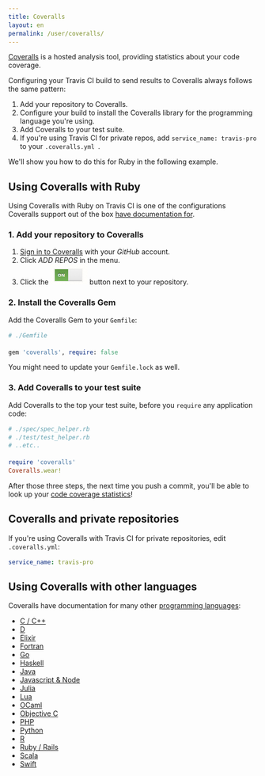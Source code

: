 ```yaml
---
title: Coveralls
layout: en
permalink: /user/coveralls/
---
```


[Coveralls](https://coveralls.io/) is a hosted analysis tool, providing statistics about your code coverage.

Configuring your Travis CI build to send results to Coveralls always follows the same pattern:

1. Add your repository to Coveralls.
1. Configure your build to install the Coveralls library for the programming language you're using.
1. Add Coveralls to your test suite.
1. If you're using Travis CI for private repos, add `service_name: travis-pro` to your `.coveralls.yml `.

We'll show you how to do this for Ruby in the following example.

## Using Coveralls with Ruby

Using Coveralls with Ruby on Travis CI is one of the configurations Coveralls support out of the box [have documentation for](https://coveralls.zendesk.com/hc/en-us/articles201769485-Ruby-Rails).

### 1. Add your repository to Coveralls

1. [Sign in to Coveralls](https://coveralls.io/authorize/github)  with your *GitHub* account.
1. Click *ADD REPOS* in the menu.
1. Click the ![Add your repository to Coveralls](/images/coveralls-button.png) button next to your repository.

### 2. Install the Coveralls Gem

Add the Coveralls Gem to your `Gemfile`:

```ruby
# ./Gemfile

gem 'coveralls', require: false
```

You might need to update your `Gemfile.lock` as well.

### 3. Add Coveralls to your test suite

Add Coveralls to the top your test suite, before you `require` any application code:

```ruby
# ./spec/spec_helper.rb
# ./test/test_helper.rb
# ..etc..

require 'coveralls'
Coveralls.wear!
```

After those three steps, the next time you push a commit, you'll be able to look up your [code coverage statistics](https://coveralls.io)!

## Coveralls and private repositories

If you're using Coveralls with Travis CI for private repositories, edit `.coveralls.yml`:

```yaml
service_name: travis-pro
```

## Using Coveralls with other languages

Coveralls have documentation for many other [programming languages](https://coveralls.zendesk.com/hc/en-us/sections/200330349-Languages):

* [C / C++](https://coveralls.zendesk.com/hc/en-us/articles/201342799-C-C-)
* [D](https://coveralls.zendesk.com/hc/en-us/articles/204189715)
* [Elixir](https://coveralls.zendesk.com/hc/en-us/articles/206207886)
* [Fortran](https://coveralls.zendesk.com/hc/en-us/articles/204446935)
* [Go](https://coveralls.zendesk.com/hc/en-us/articles/201342809-Go)
* [Haskell](https://coveralls.zendesk.com/hc/en-us/articles/201342819-Haskell)
* [Java](https://coveralls.zendesk.com/hc/en-us/articles/201342829-Java)
* [Javascript & Node](https://coveralls.zendesk.com/hc/en-us/articles/201769715-Javascript-Node)
* [Julia](https://coveralls.zendesk.com/hc/en-us/articles/203487969)
* [Lua](https://coveralls.zendesk.com/hc/en-us/articles/202044415-Lua)
* [OCaml](https://coveralls.zendesk.com/hc/en-us/articles/201769725-OCaml)
* [Objective C](https://coveralls.zendesk.com/hc/en-us/articles/204190275)
* [PHP](https://coveralls.zendesk.com/hc/en-us/articles/201769735-PHP)
* [Python](https://coveralls.zendesk.com/hc/en-us/articles/201342869-Python)
* [R](https://coveralls.zendesk.com/hc/en-us/articles/203487909)
* [Ruby / Rails](https://coveralls.zendesk.com/hc/en-us/articles/201769485-Ruby-Rails)
* [Scala](https://coveralls.zendesk.com/hc/en-us/articles/201342879-Scala)
* [Swift](https://coveralls.zendesk.com/hc/en-us/articles/208113436)
